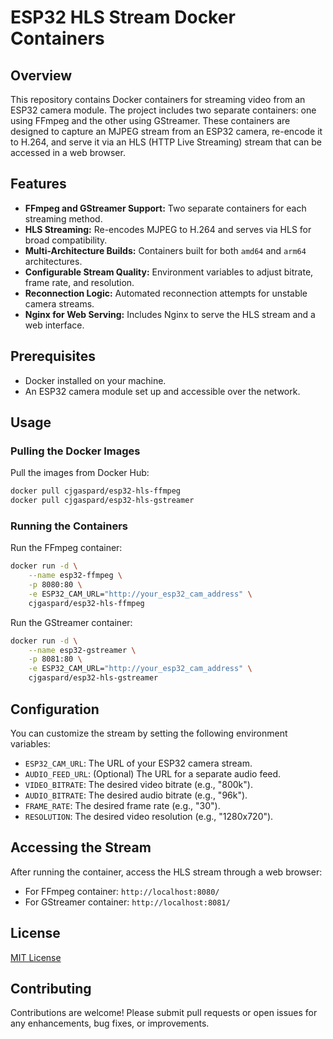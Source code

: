 
# ESP32 HLS Stream Docker Containers

## Overview

This repository contains Docker containers for streaming video from an ESP32 camera module. The project includes two separate containers: one using FFmpeg and the other using GStreamer. These containers are designed to capture an MJPEG stream from an ESP32 camera, re-encode it to H.264, and serve it via an HLS (HTTP Live Streaming) stream that can be accessed in a web browser.

## Features

- **FFmpeg and GStreamer Support:** Two separate containers for each streaming method.
- **HLS Streaming:** Re-encodes MJPEG to H.264 and serves via HLS for broad compatibility.
- **Multi-Architecture Builds:** Containers built for both `amd64` and `arm64` architectures.
- **Configurable Stream Quality:** Environment variables to adjust bitrate, frame rate, and resolution.
- **Reconnection Logic:** Automated reconnection attempts for unstable camera streams.
- **Nginx for Web Serving:** Includes Nginx to serve the HLS stream and a web interface.

## Prerequisites

- Docker installed on your machine.
- An ESP32 camera module set up and accessible over the network.

## Usage

### Pulling the Docker Images

Pull the images from Docker Hub:

``` bash
docker pull cjgaspard/esp32-hls-ffmpeg
docker pull cjgaspard/esp32-hls-gstreamer
```

### Running the Containers

Run the FFmpeg container:

```bash
docker run -d \
    --name esp32-ffmpeg \
    -p 8080:80 \
    -e ESP32_CAM_URL="http://your_esp32_cam_address" \
    cjgaspard/esp32-hls-ffmpeg
```

Run the GStreamer container:

```bash
docker run -d \
    --name esp32-gstreamer \
    -p 8081:80 \
    -e ESP32_CAM_URL="http://your_esp32_cam_address" \
    cjgaspard/esp32-hls-gstreamer
```

## Configuration

You can customize the stream by setting the following environment variables:

- `ESP32_CAM_URL`: The URL of your ESP32 camera stream.
- `AUDIO_FEED_URL`: (Optional) The URL for a separate audio feed.
- `VIDEO_BITRATE`: The desired video bitrate (e.g., "800k").
- `AUDIO_BITRATE`: The desired audio bitrate (e.g., "96k").
- `FRAME_RATE`: The desired frame rate (e.g., "30").
- `RESOLUTION`: The desired video resolution (e.g., "1280x720").

## Accessing the Stream

After running the container, access the HLS stream through a web browser:

- For FFmpeg container: `http://localhost:8080/`
- For GStreamer container: `http://localhost:8081/`

## License

[MIT License](LICENSE)

## Contributing

Contributions are welcome! Please submit pull requests or open issues for any enhancements, bug fixes, or improvements.
